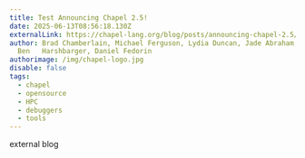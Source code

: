 ```yaml
---
title: Test Announcing Chapel 2.5!
date: 2025-06-13T08:56:18.130Z
externalLink: https://chapel-lang.org/blog/posts/announcing-chapel-2.5/
author: Brad Chamberlain, Michael Ferguson, Lydia Duncan, Jade Abraham,
  Ben   Harshbarger, Daniel Fedorin
authorimage: /img/chapel-logo.jpg
disable: false
tags:
  - chapel
  - opensource
  - HPC
  - debuggers
  - tools
---
```

external blog